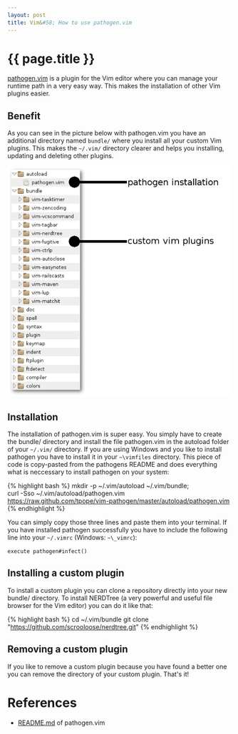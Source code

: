```yaml
---
layout: post
title: Vim&#58; How to use pathogen.vim
---
```


{{ page.title }}
================
[pathogen.vim](http://github.com/tpope/vim-pathogen) is a plugin for 
the Vim editor where you can manage your runtime path in a very easy 
way. This makes the installation of other Vim plugins easier.

Benefit
-------
As you can see in the picture below with pathogen.vim you have an 
additional directory named `bundle/` where you install all your custom 
Vim plugins. This makes the `~/.vim/` directory clearer and helps you 
installing, updating and deleting other plugins.

![vim-pathogen directory structore](/images/vim-pathogen-1.png)

Installation
------------
The installation of pathogen.vim is super easy. You simply have to create 
the bundle/ directory and install the file pathogen.vim in the autoload 
folder of your `~/.vim/` directory. If you are using Windows and you like 
to install pathogen you have to install it in your `~\vimfiles` directory. 
This piece of code is copy-pasted from the pathogens README and does 
everything what is neccessary to install pathogen on your system:

{% highlight bash %}
    mkdir -p ~/.vim/autoload ~/.vim/bundle; \
    curl -Sso ~/.vim/autoload/pathogen.vim \
    https://raw.github.com/tpope/vim-pathogen/master/autoload/pathogen.vim
{% endhighlight %}

You can simply copy those three lines and paste them into your terminal. 
If you have installed pathogen successfully you have to include the 
following line into your `~/.vimrc` (Windows: `~\_vimrc`):

    execute pathogen#infect()

Installing a custom plugin
--------------------------
To install a custom plugin you can clone a repository directly into your 
new bundle/ directory. To install NERDTree (a very powerful and useful file 
browser for the Vim editor) you can do it like that:

{% highlight bash %}
    cd ~/.vim/bundle
    git clone "https://github.com/scrooloose/nerdtree.git"
{% endhighlight %}

Removing a custom plugin
------------------------
If you like to remove a custom plugin because you have found a better one 
you can remove the directory of your custom plugin. That's it!

References
==========
 * [README.md](https://github.com/tpope/vim-pathogen/blob/master/README.markdown) 
   of pathogen.vim
